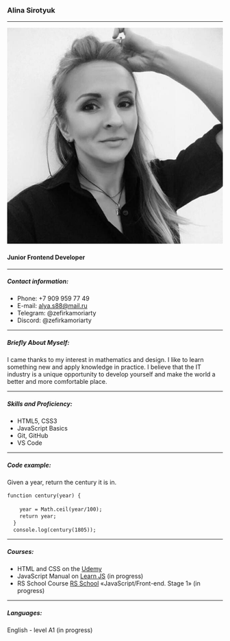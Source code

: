 
### Alina Sirotyuk ###
***************


![my photo](/images/photo.jpg)

#### Junior Frontend Developer ####
*****************
##### Contact information: #####
* Phone: +7 909 959 77 49
* E-mail: [alya.s88@mail.ru](alya.s88@mail.ru)
* Telegram: @zefirkamoriarty 
* Discord: @zefirkamoriarty 


***************
##### Briefly About Myself: ######
I came  thanks to my interest in mathematics and design. I like to learn something new and apply knowledge in practice. I believe that the IT industry is a unique opportunity to develop yourself and make the world a better and more comfortable place.


********************
##### Skills and Proficiency: #####
* HTML5, CSS3
* JavaScript Basics
* Git, GitHub
* VS Code


**********************


##### Code example: #####

Given a year, return the century it is in.

```
function century(year) {

    year = Math.ceil(year/100);
    return year;
  }
  console.log(century(1805));

``` 
*********************

##### Courses: #####
* HTML and CSS on the [Udemy](https://www.udemy.com)
* JavaScript Manual on [Learn JS](learnjavascript.ru) (in progress)
* RS School Course [RS School](https://rs.school/js)  «JavaScript/Front-end. Stage 1» (in progress)

**********************

##### Languages: #####
English - level A1 (in progress)


